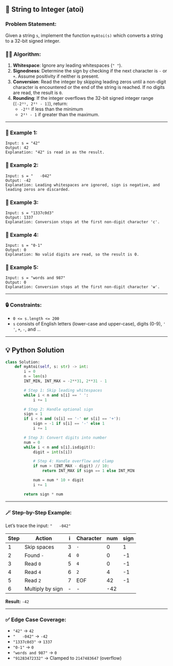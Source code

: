 ## 📝 String to Integer (atoi)

### Problem Statement:

Given a string `s`, implement the function `myAtoi(s)` which converts a string to a 32-bit signed integer.

### 🧑‍💻 Algorithm:

1. **Whitespace**: Ignore any leading whitespaces (`" "`).
2. **Signedness**: Determine the sign by checking if the next character is `-` or `+`. Assume positivity if neither is present.
3. **Conversion**: Read the integer by skipping leading zeros until a non-digit character is encountered or the end of the string is reached. If no digits are read, the result is `0`.
4. **Rounding**: If the integer overflows the 32-bit signed integer range (`[-2³¹, 2³¹ - 1]`), return:
   - `-2³¹` if less than the minimum
   - `2³¹ - 1` if greater than the maximum.

---

### 📌 Example 1:

```
Input: s = "42"
Output: 42
Explanation: "42" is read in as the result.
```

### 📌 Example 2:

```
Input: s = "   -042"
Output: -42
Explanation: Leading whitespaces are ignored, sign is negative, and leading zeros are discarded.
```

### 📌 Example 3:

```
Input: s = "1337c0d3"
Output: 1337
Explanation: Conversion stops at the first non-digit character 'c'.
```

### 📌 Example 4:

```
Input: s = "0-1"
Output: 0
Explanation: No valid digits are read, so the result is 0.
```

### 📌 Example 5:

```
Input: s = "words and 987"
Output: 0
Explanation: Conversion stops at the first non-digit character 'w'.
```

---

### 🔒 Constraints:

- `0 <= s.length <= 200`
- `s` consists of English letters (lower-case and upper-case), digits (0-9), `' '`, `+`, `-`, and `.`.

---

## 💡 Python Solution

```python
class Solution:
    def myAtoi(self, s: str) -> int:
        i = 0
        n = len(s)
        INT_MIN, INT_MAX = -2**31, 2**31 - 1

        # Step 1: Skip leading whitespaces
        while i < n and s[i] == ' ':
            i += 1

        # Step 2: Handle optional sign
        sign = 1
        if i < n and (s[i] == '-' or s[i] == '+'):
            sign = -1 if s[i] == '-' else 1
            i += 1

        # Step 3: Convert digits into number
        num = 0
        while i < n and s[i].isdigit():
            digit = int(s[i])

            # Step 4: Handle overflow and clamp
            if num > (INT_MAX - digit) // 10:
                return INT_MAX if sign == 1 else INT_MIN

            num = num * 10 + digit
            i += 1

        return sign * num
```

---

### 🪄 Step-by-Step Example:

Let’s trace the input: `"   -042"`

| Step | Action | i  | Character | num  | sign |
|------|--------|----|-----------|------|------|
| 1    | Skip spaces | 3  | `-`       | 0    | 1    |
| 2    | Found `-` | 4  | `0`       | 0    | -1   |
| 3    | Read `0`   | 5  | `4`       | 0    | -1   |
| 4    | Read `4`   | 6  | `2`       | 4    | -1   |
| 5    | Read `2`   | 7  | EOF       | 42   | -1   |
| 6    | Multiply by sign | - | -       | -42  |      |

**Result:** `-42`

---

### ✅ Edge Case Coverage:

- `"42"` → `42`
- `"   -042"` → `-42`
- `"1337c0d3"` → `1337`
- `"0-1"` → `0`
- `"words and 987"` → `0`
- `"91283472332"` → Clamped to `2147483647` (overflow)
